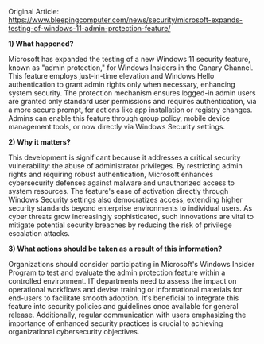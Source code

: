 Original Article: https://www.bleepingcomputer.com/news/security/microsoft-expands-testing-of-windows-11-admin-protection-feature/

**1) What happened?**

Microsoft has expanded the testing of a new Windows 11 security feature, known as "admin protection," for Windows Insiders in the Canary Channel. This feature employs just-in-time elevation and Windows Hello authentication to grant admin rights only when necessary, enhancing system security. The protection mechanism ensures logged-in admin users are granted only standard user permissions and requires authentication, via a more secure prompt, for actions like app installation or registry changes. Admins can enable this feature through group policy, mobile device management tools, or now directly via Windows Security settings.

**2) Why it matters?**

This development is significant because it addresses a critical security vulnerability: the abuse of administrator privileges. By restricting admin rights and requiring robust authentication, Microsoft enhances cybersecurity defenses against malware and unauthorized access to system resources. The feature's ease of activation directly through Windows Security settings also democratizes access, extending higher security standards beyond enterprise environments to individual users. As cyber threats grow increasingly sophisticated, such innovations are vital to mitigate potential security breaches by reducing the risk of privilege escalation attacks.

**3) What actions should be taken as a result of this information?**

Organizations should consider participating in Microsoft's Windows Insider Program to test and evaluate the admin protection feature within a controlled environment. IT departments need to assess the impact on operational workflows and devise training or informational materials for end-users to facilitate smooth adoption. It's beneficial to integrate this feature into security policies and guidelines once available for general release. Additionally, regular communication with users emphasizing the importance of enhanced security practices is crucial to achieving organizational cybersecurity objectives.
